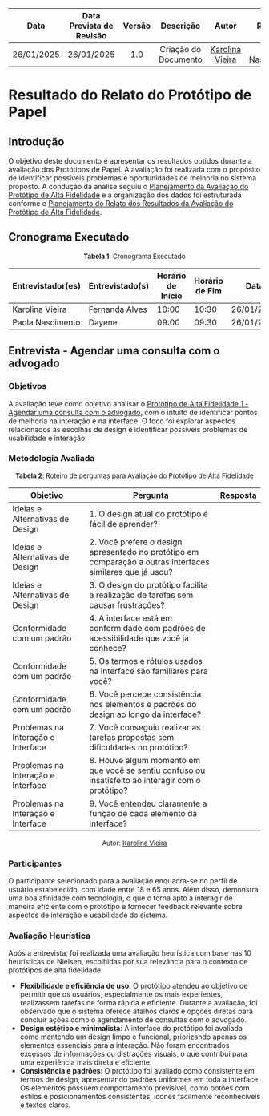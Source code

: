 |    **Data**    | **Data Prevista de Revisão** | **Versão** |        **Descrição**        |                 **Autor**                 |                **Revisor**                 |
|:--------------:|:---------------------------:|:----------:|:---------------------------:|:-----------------------------------------:|:------------------------------------------:|
|  26/01/2025   |       26/01/2025 |  1.0     |     Criação do Documento     | [Karolina Vieira](https://github.com/Karolina91) |  [Paola Nascimento](https://github.com/paolaalim) |

# Resultado do Relato do Protótipo de Papel  

## Introdução  

O objetivo deste documento é apresentar os resultados obtidos durante a avaliação dos Protótipos de Papel. A avaliação foi realizada com o propósito de identificar possíveis problemas e oportunidades de melhoria no sistema proposto. A condução da análise seguiu o [Planejamento da Avaliação do Protótipo de Alta Fidelidade](./PlanejamentoAltaFidelidade.md) e a organização dos dados foi estruturada conforme o [Planejamento do Relato dos Resultados da Avaliação do Protótipo de Alta Fidelidade](./PlanejamentoRelatoAltaFidelidade.md).

## Cronograma Executado

<font size="2"><p style="text-align: center">**Tabela 1**: Cronograma Executado</p></font>

| **Entrevistador(es)** | **Entrevistado(s)** | **Horário de Início** | **Horário de Fim** | **Data**       |
|------------------------|---------------------|-----------------------|--------------------|----------------|
| Karolina Vieira        | Fernanda Alves      | 10:00                 | 10:30              | 26/01/2025     |
| Paola Nascimento       | Dayene              | 09:00                 | 09:30              | 26/01/2025     |

## Entrevista - Agendar uma consulta com o advogado 

### Objetivos
A avaliação teve como objetivo analisar o [Protótipo de Alta Fidelidade 1 - Agendar uma consulta com o advogado](./ProtiposdePapel.md), com o intuito de identificar pontos de melhoria na interação e na interface. O foco foi explorar aspectos relacionados às escolhas de design e identificar possíveis problemas de usabilidade e interação.

### Metodologia Avaliada

<font size="2"><p style="text-align: center">**Tabela 2**: Roteiro de perguntas para Avaliação do Protótipo de Alta Fidelidade</p></font>

| **Objetivo**                       | **Pergunta**                                                                                   | **Resposta** |
|-------------------------------------|-------------------------------------------------------------------------------------------------|--------------|
| Ideias e Alternativas de Design     | 1. O design atual do protótipo é fácil de aprender?                                             |              |
| Ideias e Alternativas de Design     | 2. Você prefere o design apresentado no protótipo em comparação a outras interfaces similares que já usou? |              |
| Ideias e Alternativas de Design     | 3. O design do protótipo facilita a realização de tarefas sem causar frustrações?              |              |
| Conformidade com um padrão          | 4. A interface está em conformidade com padrões de acessibilidade que você já conhece?         |              |
| Conformidade com um padrão          | 5. Os termos e rótulos usados na interface são familiares para você?                           |              |
| Conformidade com um padrão          | 6. Você percebe consistência nos elementos e padrões do design ao longo da interface?          |              |
| Problemas na Interação e Interface  | 7. Você conseguiu realizar as tarefas propostas sem dificuldades no protótipo?                 |              |
| Problemas na Interação e Interface  | 8. Houve algum momento em que você se sentiu confuso ou insatisfeito ao interagir com o protótipo? |              |
| Problemas na Interação e Interface  | 9. Você entendeu claramente a função de cada elemento da interface?                            |              |

<font size="2"><p style="text-align: center">Autor:
 [Karolina Vieira](https://github.com/Karolina91)</p></font>

 ### Participantes

O participante selecionado para a avaliação enquadra-se no perfil de usuário estabelecido, com idade entre 18 e 65 anos. Além disso, demonstra uma boa afinidade com tecnologia, o que o torna apto a interagir de maneira eficiente com o protótipo e fornecer feedback relevante sobre aspectos de interação e usabilidade do sistema.

### Avaliação Heurística 

Após a entrevista, foi realizada uma avaliação heurística com base nas 10 heurísticas de Nielsen, escolhidas por sua relevância para o contexto de protótipos de alta fidelidade

- **Flexibilidade e eficiência de uso**: O protótipo atendeu ao objetivo de permitir que os usuários, especialmente os mais experientes, realizassem tarefas de forma rápida e eficiente. Durante a avaliação, foi observado que o sistema oferece atalhos claros e opções diretas para concluir ações como o agendamento de consultas com o advogado.
- **Design estético e minimalista**: A interface do protótipo foi avaliada como mantendo um design limpo e funcional, priorizando apenas os elementos essenciais para a interação. Não foram encontrados excessos de informações ou distrações visuais, o que contribui para uma experiência mais direta e eficiente. 
- **Consistência e padrões**: 
O protótipo foi avaliado como consistente em termos de design, apresentando padrões uniformes em toda a interface. Os elementos possuem comportamento previsível, como botões com estilos e posicionamentos consistentes, ícones facilmente reconhecíveis e textos claros.

